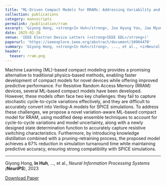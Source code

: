 ```yaml
---
title: "ML-Driven Compact Models for RRAMs: Addressing Variability and Simulation Efficiency"
collection: publications
category: manuscripts
permalink: /publication/rram
excerpt: 'Giyong Hong, <strong>In Huh</strong>, Joo Hyung You, Jae Myung Choe, Younggu Kim, Changwook Jeong'
date: 2025-02-26
venue: 'IEEE Electron Device Letters (<strong>IEEE EDL</strong>)'
paperurl: 'https://ieeexplore.ieee.org/abstract/document/10904470'
summary: 'Giyong Hong, <strong>In Huh</strong>, ..., et al., <i>Neural Information Processing Systems (<strong>NeurIPS</strong>)</i>, 2023'
header:
  teaser: rram.png
---
```

Machine Learning (ML)-based compact modeling provides a promising alternative to traditional physics-based methods, enabling faster development of compact models for novel devices while offering improved predictive performance. For Resistive Random Access Memory (RRAM) devices, several ML-based compact models have been developed. However, these models often face two key challenges: they fail to capture stochastic cycle-to-cycle variations effectively, and they are difficult to accurately convert into Verilog-A models for SPICE simulations. To address these challenges, we propose a novel variation-aware ML-based compact model for RRAM, using modified deep ensemble techniques to account for cycle-to-cycle variations and model uncertainty, along with a newly designed state determination function to accurately capture resistive switching characteristics. Furthermore, by introducing knowledge distillation combined with a pruning-retraining process, the proposed model achieves a 67% reduction in simulation turnaround time while maintaining predictive accuracy, ensuring strong compatibility with SPICE simulations.

<hr>

Giyong Hong, <strong>In Huh</strong>, ..., et al., <i>Neural Information Processing Systems (<strong>NeurIPS</strong>)</i>, 2023

[Download Paper](https://ieeexplore.ieee.org/abstract/document/10904470)


